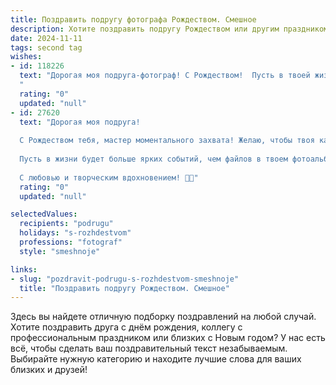 ```yaml
---
title: Поздравить подругу фотографа Рождеством. Смешное
description: Хотите поздравить подругу Рождеством или другим праздником? Наш ИИ создаст незабываемое поздравление, а вы обязательно выделитесь среди других.  
date: 2024-11-11
tags: second tag
wishes:
- id: 118226
  text: "Дорогая моя подруга-фотограф! С Рождеством!  Пусть в твоей жизни будет столько света и радости, что тебе придётся купить ещё терабайт памяти, чтобы всё это запечатлеть!  И пусть все твои снимки в этом году будут настолько удачными, что даже Дед Мороз позавидует твоим навыкам обработки! 😉
  "
  rating: "0"
  updated: "null"
- id: 27620
  text: "Дорогая моя подруга!
  
  С Рождеством тебя, мастер моментального захвата! Желаю, чтобы твоя камера всегда была заряжена весельем, а объектив — настроен на позитив! Пусть каждый кадр будет ловить только счастливые моменты, а рождественские огоньки сияют не хуже, чем в твоих фотографиях.
  
  Пусть в жизни будет больше ярких событий, чем файлов в твоем фотоальбоме! Желаю, чтобы все твои снимки вызывали у людей такую же радость, как первое печенье за праздничным столом!
  
  С любовью и творческим вдохновением! 📸✨"
  rating: "0"
  updated: "null"

selectedValues:
  recipients: "podrugu"
  holidays: "s-rozhdestvom"
  professions: "fotograf"
  style: "smeshnoje"

links:
- slug: "pozdravit-podrugu-s-rozhdestvom-smeshnoje"
  title: "Поздравить подругу Рождеством. Смешное"
---
```


Здесь вы найдете отличную подборку поздравлений на любой случай.
Хотите поздравить друга с днём рождения, коллегу с профессиональным праздником или близких с Новым годом? У нас есть всё, чтобы сделать ваш поздравительный текст незабываемым. Выбирайте нужную категорию и находите лучшие слова для ваших близких и друзей!
